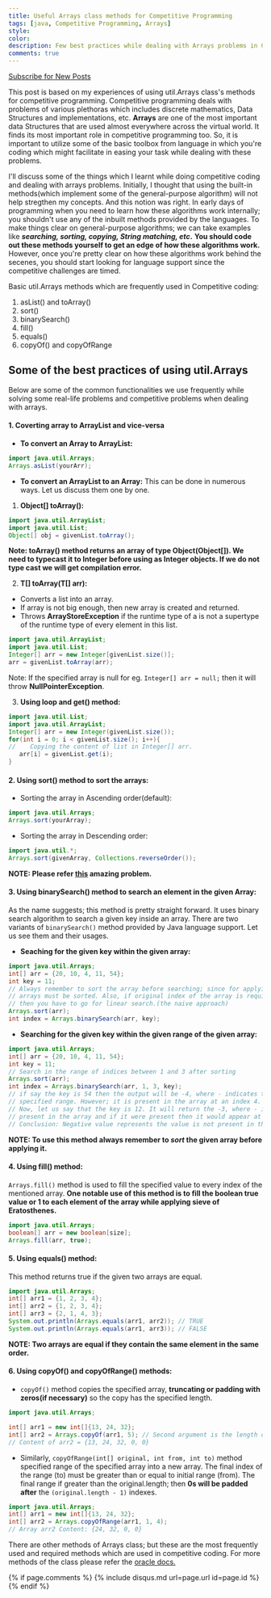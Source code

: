 ```yaml
---
title: Useful Arrays class methods for Competitive Programming
tags: [java, Competitive Programming, Arrays]
style:
color:
description: Few best practices while dealing with Arrays problems in Competitive Programming using java.
comments: true
---
```

<a class="text-center" href="https://feedburner.google.com/fb/a/mailverify?uri=Mandy8055&amp;loc=en_US" onclick="window.open(this.href, 'subscribe',
    'left=20,top=20,width=500,height=500,toolbar=1,resizable=0'); return false;">Subscribe for New Posts</a>

This post is based on my experiences of using util.Arrays class's methods for competitive programming. Competitive programming deals with problems of various plethoras which includes discrete mathematics, Data Structures and implementations, etc. **Arrays** are one of the most important data Structures that are used almost everywhere across the virtual world. It finds its most important role in competitive programming too. So, it is important to utilize some of the basic toolbox from language in which you're coding which might facilitate in easing your task while dealing with these problems.

I'll discuss some of the things which I learnt while doing competitive coding and dealing with arrays problems. Initially, I thought that using the built-in methods(which implement some of the general-purpose algorithm) will not help stregthen my concepts. And this notion was right. In early days of programming when you need to learn how these algorithms work internally; you shouldn't use any of the inbuilt methods provided by the languages. To make things clear on general-purpose algorithms; we can take examples like **_searching, sorting, copying, String matching, etc_.** **You should code out these methods yourself to get an edge of how these algorithms work.** However, once you're pretty clear on how these algorithms work behind the secenes, you should start looking for language support since the competitive challenges are timed.

Basic util.Arrays methods which are frequently used in Competitive coding:
1. asList() and toArray()
2. sort()
3. binarySearch()
4. fill()
5. equals()
6. copyOf() and copyOfRange

## Some of the best practices of using util.Arrays
Below are some of the common functionalities we use frequently while solving some real-life problems and competitive problems when dealing with arrays. 

#### 1. Coverting array to ArrayList and vice-versa
- **To convert an Array to ArrayList:**

```java
import java.util.Arrays;
Arrays.asList(yourArr);
```
- **To convert an ArrayList to an Array:**
This can be done in numerous ways. Let us discuss them one by one.

1. **Object[] toArray():**

```java
import java.util.ArrayList;
import java.util.List;
Object[] obj = givenList.toArray();
``` 
**Note: toArray() method returns an array of type Object(Object[]). We need to typecast it to Integer before using as Integer objects. If we do not type cast we will get compilation error.**

2. **T[] toArray(T[] arr):**
- Converts a list into an array.
- If array is not big enough, then new array is created and returned.
- Throws **ArrayStoreException** if the runtime type of a is not a supertype of the runtime type of every element in this list.

```java
import java.util.ArrayList;
import java.util.List;
Integer[] arr = new Integer[givenList.size()];
arr = givenList.toArray(arr);
```
Note: If the specified array is null for eg. `Integer[] arr = null;` then it will throw **NullPointerException**.

3. **Using loop and get() method:**

```java
import java.util.List;
import java.util.ArrayList;
Integer[] arr = new Integer(givenList.size());
for(int i = 0; i < givenList.size(); i++){
//    Copying the content of list in Integer[] arr.
   arr[i] = givenList.get(i);
}
```

#### 2. Using sort() method to sort the arrays:
- Sorting the array in Ascending order(default):

```java
import java.util.Arrays;
Arrays.sort(yourArray);
```
- Sorting the array in Descending order:

```java
import java.util.*;
Arrays.sort(givenArray, Collections.reverseOrder());
```
**NOTE: Please refer [this](https://github.com/RyanFehr/HackerRank/blob/master/Algorithms/Implementation/Electronics%20Shop/Solution.java) amazing problem.**

#### 3. Using binarySearch() method to search an element in the given Array:

As the name suggests; this method is pretty straight forward. It uses binary search algorithm to search a given key inside an array. There are two variants of `binarySearch()` method provided by Java language support. Let us see them and their usages.

- **Seaching for the given key within the given array:**

```java
import java.util.Arrays;
int[] arr = {20, 10, 4, 11, 54};
int key = 11;
// Always remember to sort the array before searching; since for applying binary Search
// arrays must be sorted. Also, if original index of the array is required to calculate; 
// then you have to go for linear search.(the naive approach)
Arrays.sort(arr);
int index = Arrays.binarySearch(arr, key);
``` 

- **Searching for the given key within the given range of the given array:**

```java
import java.util.Arrays;
int[] arr = {20, 10, 4, 11, 54};
int key = 11;
// Search in the range of indices between 1 and 3 after sorting
Arrays.sort(arr);
int index = Arrays.binarySearch(arr, 1, 3, key);
// if say the key is 54 then the output will be -4, where - indicates the key is not present in the 
// specified range. However; it is present in the array at an index 4.
// Now, let us say that the key is 12. It will return the -3, where - indicates the key is not 
// present in the array and if it were present then it would appear at index 3 of the array.
// Conclusion: Negative value represents the value is not present in the array.
```
**NOTE: To use this method always remember to _sort_ the given array before applying it.**

#### 4. Using fill() method:

`Arrays.fill()` method is used to fill the specified value to every index of the mentioned array. **One notable use of this method is to fill the boolean true value or 1 to each element of the array while applying sieve of Eratosthenes.**

```java
import java.util.Arrays;
boolean[] arr = new boolean[size];
Arrays.fill(arr, true);
```

#### 5. Using equals() method:
This method returns true if the given two arrays are equal.

```java
import java.util.Arrays;
int[] arr1 = {1, 2, 3, 4};
int[] arr2 = {1, 2, 3, 4};
int[] arr3 = {2, 1, 4, 3};
System.out.println(Arrays.equals(arr1, arr2)); // TRUE
System.out.println(Arrays.equals(arr1, arr3)); // FALSE
```
**NOTE: Two arrays are equal if they contain the same element in the same order.**

#### 6. Using copyOf() and copyOfRange() methods:
- `copyOf()` method copies the specified array, **truncating or padding with zeros(if necessary)** so the copy has the specified length.

```java
import java.util.Arrays;

int[] arr1 = new int[]{13, 24, 32};
int[] arr2 = Arrays.copyOf(arr1, 5); // Second argument is the length of the new array
// Content of arr2 = {13, 24, 32, 0, 0}
```

- Similarly, `copyOfRange(int[] original, int from, int to)` method specified range of the specified array into a new array. The final index of the range (to) must be greater than or equal to initial range (from). The final range if greater than the original.length; then **0s will be padded after** the `(original.length - 1)` indexes.

```java
import java.util.Arrays;
int[] arr1 = new int[]{13, 24, 32};
int[] arr2 = Arrays.copyOfRange(arr1, 1, 4);
// Array arr2 Content: {24, 32, 0, 0} 
```

There are other methods of Arrays class; but these are the most frequently used and required methods which are used in competitive coding. For more methods of the class please refer the [oracle docs.](https://docs.oracle.com/en/java/javase/11/docs/api/java.base/java/util/Arrays.html)

{% if page.comments %} {% include disqus.md url=page.url id=page.id %} {% endif %}
